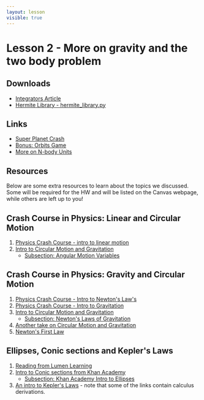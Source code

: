 ```yaml
---
layout: lesson
visible: true
---
```


# Lesson 2 - More on gravity and the two body problem

## Downloads

* [Integrators Article](downloads/integrators.pdf)
* [Hermite Library - hermite_library.py](hermite_library.py)

## Links

* [Super Planet Crash](http://www.stefanom.org/spc/)
* [Bonus: Orbits Game](http://save-point.herokuapp.com/dashboard/users.php)
* [More on N-body Units](http://www.manybody.org/modest/heggie_split.pdf)

## Resources

Below are some extra resources to learn about the topics we discussed.  Some will be required for the HW and will be listed on the Canvas webpage, while others are left up to you!

## Crash Course in Physics: Linear and Circular Motion

1. [Physics Crash Course - intro to linear motion](https://www.youtube.com/watch?v=ZM8ECpBuQYE)
1. [Intro to Circular Motion and Gravitation](https://www.khanacademy.org/science/ap-physics-1/ap-centripetal-force-and-gravitation)
   * [Subsection: Angular Motion Variables](https://www.khanacademy.org/science/ap-physics-1/ap-centripetal-force-and-gravitation/introduction-to-uniform-circular-motion-ap/v/angular-motion-variables)

## Crash Course in Physics: Gravity and Circular Motion

1. [Physics Crash Course - Intro to Newton's Law's](https://www.youtube.com/watch?v=kKKM8Y-u7ds)
1. [Physics Crash Course - Intro to Gravitation](https://www.youtube.com/watch?v=7gf6YpdvtE0&list=PL8dPuuaLjXtN0ge7yDk_UA0ldZJdhwkoV&index=10&t=0s)
1. [Intro to Circular Motion and Gravitation](https://www.khanacademy.org/science/ap-physics-1/ap-centripetal-force-and-gravitation)
   * [Subsection: Newton's Laws of Gravitation](https://www.khanacademy.org/science/ap-physics-1/ap-centripetal-force-and-gravitation/newtons-law-of-gravitation-ap/v/introduction-to-gravity)
1. [Another take on Circular Motion and Gravitation](https://www.khanacademy.org/science/physics/centripetal-force-and-gravitation)
1. [Newton's First Law](https://www.khanacademy.org/science/ap-physics-1/ap-forces-newtons-laws/newtons-first-law-mass-and-inertia-ap/v/newton-s-1st-law-of-motion)


## Ellipses, Conic sections and Kepler's Laws

1. [Reading from Lumen Learning](https://courses.lumenlearning.com/waymakercollegealgebra/chapter/equations-of-ellipses/)
1. [Intro to Conic sections from Khan Academy](https://www.khanacademy.org/math/precalculus/conics-precalc)
   * [Subsection: Khan Academy Intro to Ellipses](https://www.khanacademy.org/math/precalculus/conics-precalc/center-and-radii-of-an-ellipse/v/conic-sections-intro-to-ellipses)
1. [An intro to Kepler's Laws](http://hyperphysics.phy-astr.gsu.edu/hbase/kepler.html) - note that some of the links contain calculus derivations.


